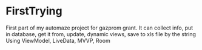 # FirstTrying
First part of my automaze project for gazprom grant.
It can collect info, put in database, get it from, update, dynamic views, save to xls file by the string
Using ViewModel, LiveData, MVVP, Room
